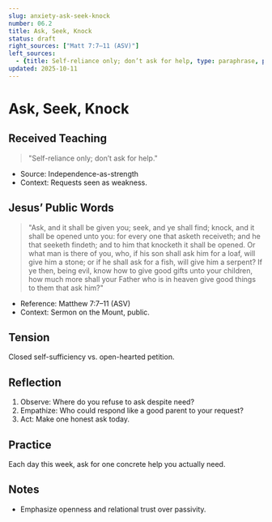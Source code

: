 ```yaml
---
slug: anxiety-ask-seek-knock
number: 06.2
title: Ask, Seek, Knock
status: draft
right_sources: ["Matt 7:7–11 (ASV)"]
left_sources:
  - {title: Self-reliance only; don’t ask for help, type: paraphrase, permission: none}
updated: 2025-10-11
---
```


# Ask, Seek, Knock

## Received Teaching
> "Self-reliance only; don’t ask for help."
- Source: Independence-as-strength
- Context: Requests seen as weakness.

## Jesus’ Public Words
> "Ask, and it shall be given you; seek, and ye shall find; knock, and it shall be opened unto you: for every one that asketh receiveth; and he that seeketh findeth; and to him that knocketh it shall be opened. Or what man is there of you, who, if his son shall ask him for a loaf, will give him a stone; or if he shall ask for a fish, will give him a serpent? If ye then, being evil, know how to give good gifts unto your children, how much more shall your Father who is in heaven give good things to them that ask him?"
- Reference: Matthew 7:7–11 (ASV)
- Context: Sermon on the Mount, public.

## Tension
Closed self-sufficiency vs. open-hearted petition.

## Reflection
1. Observe: Where do you refuse to ask despite need?
2. Empathize: Who could respond like a good parent to your request?
3. Act: Make one honest ask today.

## Practice
Each day this week, ask for one concrete help you actually need.

## Notes
- Emphasize openness and relational trust over passivity.